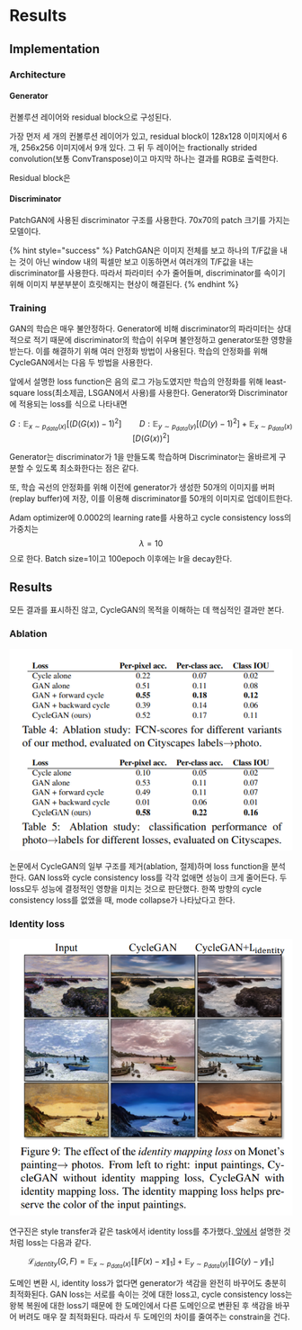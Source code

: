 # Results

## Implementation

### Architecture

#### Generator

컨볼루션 레이어와 residual block으로 구성된다.

가장 먼저 세 개의 컨볼루션 레이어가 있고, residual block이 128x128 이미지에서 6개, 256x256 이미지에서 9개 있다. 그 뒤 두 레이어는 fractionally strided convolution\(보통 ConvTranspose\)이고 마지막 하나는 결과를 RGB로 출력한다.

Residual block은 

#### Discriminator

PatchGAN에 사용된 discriminator 구조를 사용한다. 70x70의 patch 크기를 가지는 모델이다.

{% hint style="success" %}
PatchGAN은 이미지 전체를 보고 하나의 T/F값을 내는 것이 아닌 window 내의 픽셀만 보고 이동하면서 여러개의 T/F값을 내는 discriminator를 사용한다. 따라서 파라미터 수가 줄어들며, discriminator를 속이기 위해 이미지 부분부분이 흐릿해지는 현상이 해결된다.
{% endhint %}

### Training

GAN의 학습은 매우 불안정하다. Generator에 비해 discriminator의 파라미터는 상대적으로 적기 때문에 discriminator의 학습이 쉬우며 불안정하고 generator또한 영향을 받는다. 이를 해결하기 위해 여러 안정화 방법이 사용된다. 학습의 안정화를 위해 CycleGAN에서는 다음 두 방법을 사용한다.

앞에서 설명한 loss function은 음의 로그 가능도였지만 학습의 안정화를 위해 least-square loss\(최소제곱, LSGAN에서 사용\)를 사용한다. Generator와 Discriminator에 적용되는 loss를 식으로 나타내면

$$
G: \mathbb E_{x\sim p_{data}(x)}[(D(G(x))-1)^2] \qquad D:\mathbb E_{y\sim p_{data}(y)}[(D(y)-1)^2]+ \mathbb E_{x\sim p_{data}(x)}[D(G(x))^2]
$$

Generator는 discriminator가 1을 만들도록 학습하며 Discriminator는 올바르게 구분할 수 있도록 최소화한다는 점은 같다.

또, 학습 곡선의 안정화를 위해 이전에 generator가 생성한 50개의 이미지를 버퍼\(replay buffer\)에 저장, 이를 이용해 discriminator를 50개의 이미지로 업데이트한다. 

Adam optimizer에 0.0002의 learning rate를 사용하고 cycle consistency loss의 가중치는 $$\lambda = 10$$으로 한다. Batch size=1이고 100epoch 이후에는 lr을 decay한다.

## Results

모든 결과를 표시하진 않고, CycleGAN의 목적을 이해하는 데 핵심적인 결과만 본다.

### Ablation

![](../.gitbook/assets/image%20%2826%29.png)

논문에서 CycleGAN의 일부 구조를 제거\(ablation, 절제\)하며 loss function을 분석한다. GAN loss와 cycle consistency loss를 각각 없애면 성능이 크게 줄어든다. 두 loss모두 성능에 결정적인 영향을 미치는 것으로 판단했다. 한쪽 방향의 cycle consistency loss를 없앴을 때, mode collapse가 나타났다고 한다. 

### Identity loss

![](../.gitbook/assets/image%20%2825%29.png)

연구진은 style transfer과 같은 task에서 identity loss를 추가했다.[ 앞에서](formulation.md#additional-loss-identity-loss) 설명한 것 처럼 loss는 다음과 같다.

$$
\mathcal L_{identity}(G,F)=\mathbb E_{x\sim p_{data}(x)}[\| F(x)-x \|_1]+\mathbb E_{y\sim p_{data}(y)}[\| G(y)-y \|_1]
$$

도메인 변환 시, identity loss가 없다면 generator가 색감을 완전히 바꾸어도 충분히 최적화된다.  GAN loss는 서로를 속이는 것에 대한 loss고, cycle consistency loss는 왕복 복원에 대한 loss기 때문에 한 도메인에서 다른 도메인으로 변환된 후 색감을 바꾸어 버려도 매우 잘 최적화된다. 따라서 두 도메인의 차이를 줄여주는 constrain을 건다.

